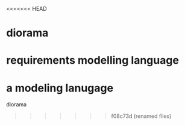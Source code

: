 <<<<<<< HEAD
# diorama
requirements modelling language
=======
a modeling lanugage
===

diorama
>>>>>>> f08c73d (renamed files)
